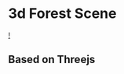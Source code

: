 #  3d Forest Scene

[!](http://htmlpreview.github.io/?https://github.com/Somtida/forest-scene/blob/master/forest-scene.html)

## Based on Threejs
